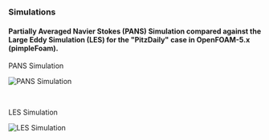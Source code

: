 ### Simulations

#### Partially Averaged Navier Stokes (PANS) Simulation compared against the Large Eddy Simulation (LES) for the "PitzDaily" case in OpenFOAM-5.x (pimpleFoam).

PANS Simulation

![PANS Simulation](https://github.com/user-attachments/assets/fb39ed79-0ca8-44d0-af3b-f75945b82b58)

<br>

LES Simulation

![LES Simulation](https://github.com/user-attachments/assets/3fd9846e-6d62-4abf-93dd-078b95db33d7)

